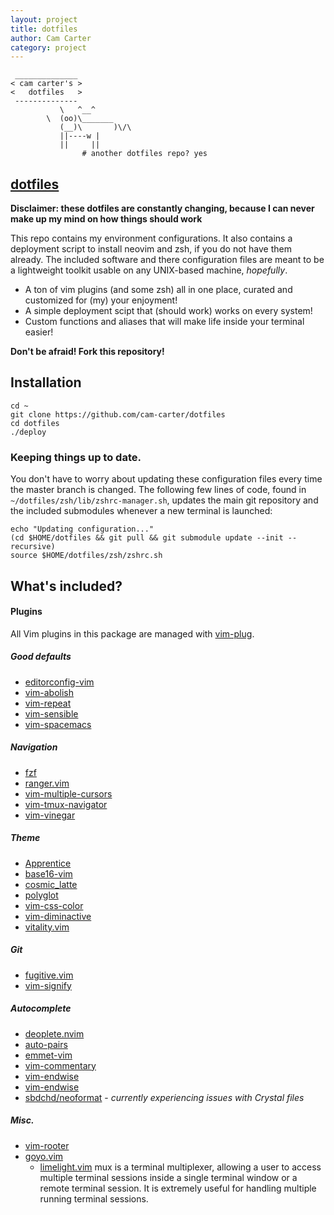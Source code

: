 ```yaml
---
layout: project
title: dotfiles
author: Cam Carter
category: project
---
```


```
 ______________
< cam carter's >
<   dotfiles   >
 --------------
           \   ^__^
	    \  (oo)\_______
	       (__)\       )\/\
		   ||----w |
		   ||     ||
				# another dotfiles repo? yes
```

## [dotfiles](https://github.com/cam-carter/dotfiles)

**Disclaimer: these dotfiles are constantly changing, because I can never make up my mind on how things should work**

This repo contains my environment configurations. It also contains a deployment script to install neovim and zsh, if you do not have them already. The included software and there configuration files are meant to be a lightweight toolkit usable on any UNIX-based machine, *hopefully*.

  - A ton of vim plugins (and some zsh) all in one place, curated and customized for (my) your enjoyment!
  - A simple deployment scipt that (should work) works on every system!
  - Custom functions and aliases that will make life inside your terminal easier!

**Don't be afraid! Fork this repository!**

## Installation
```
cd ~
git clone https://github.com/cam-carter/dotfiles
cd dotfiles
./deploy
```

### Keeping things up to date.
You don't have to worry about updating these configuration files every time the master branch is changed. The following few lines of code, found in `~/dotfiles/zsh/lib/zshrc-manager.sh`, updates the main git repository and the included submodules whenever a new terminal is launched:
```
echo "Updating configuration..."
(cd $HOME/dotfiles && git pull && git submodule update --init --recursive)
source $HOME/dotfiles/zsh/zshrc.sh
```

## What's included?

#### Plugins
All Vim plugins in this package are managed with [vim-plug](https://github.com/junegunn/vim-plug).

##### Good defaults
- [editorconfig-vim](https://github.com/editorconfig/editorconfig-vim)
- [vim-abolish](https://github.com/tpope/vim-abolish)
- [vim-repeat](https://github.com/tpope/vim-repeat)
- [vim-sensible](https://github.com/tpope/vim-sensible)
- [vim-spacemacs](https://github.com/jimmay5469/vim-spacemacs)

##### Navigation
- [fzf](https://github.com/junegunn/fzf.vim)
- [ranger.vim](https://github.com/francoiscabrol/ranger.vim)
- [vim-multiple-cursors](https://github.com/terryma/vim-multiple-cursors)
- [vim-tmux-navigator](https://github.com/christoomey/vim-tmux-navigator)
- [vim-vinegar](https://github.com/tpope/vim-vinegar)

##### Theme
- [Apprentice](https://github.com/romainl/Apprentice)
- [base16-vim](https://github.com/chriskempson/base16-vim)
- [cosmic_latte](https://github.com/nightsense/cosmic_latte)
- [polyglot](https://github.com/sheerun/vim-polyglot)
- [vim-css-color](https://github.com/ap/vim-css-color)
- [vim-diminactive](https://github.com/nightsense/cosmic_latte)
- [vitality.vim](https://github.com/tpope/sjl/vitality.vim)

##### Git
- [fugitive.vim](https://github.com/vim-fugitive)
- [vim-signify](https://github.com/mhinz/vim-signify)

##### Autocomplete
- [deoplete.nvim](https://github.com/Shougo/deoplete.nvim)
- [auto-pairs](https://github.com/jiangmiao/auto-pairs)
- [emmet-vim](https://github.com/mattn/emmet-vim)
- [vim-commentary](https://github.com/tpope/vim-commentary)
- [vim-endwise](https://github.com/tpope/vim-endwise)
- [vim-endwise](https://github.com/tpope/vim-surround)
- [sbdchd/neoformat](https://github.com/sdbchd/neoformat) - _currently experiencing issues with Crystal files_

##### Misc.
- [vim-rooter](https://github.com/airblade/vim-rooter)
- [goyo.vim](https://github.com/junegunn/goyo.vim)
	- [limelight.vim](https://github.com/junegunn/limelight.vim)
mux is a terminal multiplexer, allowing a user to access multiple terminal sessions inside a single terminal window or a remote terminal session. It is extremely useful for handling multiple running terminal sessions.

